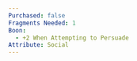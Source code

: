 ```yaml
---
Purchased: false
Fragments Needed: 1
Boon:
  - +2 When Attempting to Persuade
Attribute: Social
---
```

